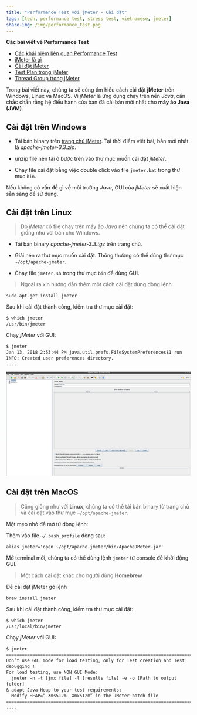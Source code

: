 ```yaml
---
title: "Performance Test với jMeter - Cài đặt"
tags: [tech, performance test, stress test, vietnamese, jmeter]
share-img: /img/performance_test.png
---
```


**Các bài viết về Performance Test**

* [Các khái niệm liên quan Performance Test](https://phuongnq.me/2018-01-11-performance-test-with-jmeter-chapter01/)
* [jMeter là gì](https://phuongnq.me/2018-01-12-performance-test-with-jmeter-02/)
* [Cài đặt jMeter](https://phuongnq.me/2018-01-13-performance-test-with-jmeter-03/)
* [Test Plan trong jMeter](https://phuongnq.me/2018-01-14-performance-test-with-jmeter-04/)
* [Thread Group trong jMeter](https://phuongnq.me/2018-01-14-performance-test-with-jmeter-05/)

Trong bài viết này, chúng ta sẽ cùng tìm hiểu cách cài đặt **jMeter** trên Windows, Linux và MacOS. Vì *jMeter* là ứng dụng chạy trên nền *Java*, cần chắc chắn rằng hệ điều hành của bạn đã cài bản mới nhất cho **máy ảo Java (JVM)**.

<script async src="//pagead2.googlesyndication.com/pagead/js/adsbygoogle.js"></script>
<ins class="adsbygoogle"
     style="display:block; text-align:center;"
     data-ad-layout="in-article"
     data-ad-format="fluid"
     data-ad-client="ca-pub-2750437710821247"
     data-ad-slot="8905029259"></ins>
<script>
     (adsbygoogle = window.adsbygoogle || []).push({});
</script>

## Cài đặt trên Windows

* Tải bản binary trên [trang chủ jMeter](http://jmeter.apache.org/download_jmeter.cgi). Tại thời điểm viết bài, bản mới nhất là *apache-jmeter-3.3.zip*.

* unzip file nén tải ở bước trên vào thư mục muốn cái đặt *jMeter*.

* Chạy file cài đặt bằng việc double click vào file `jmeter.bat` trong thư mục `bin`.

Nếu không có vấn đề gì về môi trường *Java*, GUI của *jMeter* sẽ xuất hiện sẵn sàng để sử dụng.

## Cài đặt trên Linux

> Do *jMeter* có file chạy trên máy ảo *Java* nên chúng ta có thể cài đặt giống như với bản cho Windows.

* Tải bản binary *apache-jmeter-3.3.tgz* trên trang chủ.

* Giải nén ra thư mục muốn cài đặt. Thông thường có thể dùng thư mục `~/opt/apache-jmeter`.

* Chạy file `jmeter.sh` trong thư mục `bin` để dùng GUI.

> Ngoài ra xin hướng dẫn thêm một cách cài đặt dùng dòng lệnh

```
sudo apt-get install jmeter
```

Sau khi cài đặt thành công, kiểm tra thư mục cài đặt:

```
$ which jmeter
/usr/bin/jmeter
```

Chạy *jMeter* với GUI:

```
$ jmeter
Jan 13, 2018 2:53:44 PM java.util.prefs.FileSystemPreferences$1 run
INFO: Created user preferences directory.
....
```

![jMeter GUI](/img/jmeter.png)

## Cài đặt trên MacOS

> Cũng giống như với **Linux**, chúng ta có thể tải bản binary từ trang chủ và cài đặt vào thư mục `~/opt/apache-jmeter`.

Một mẹo nhỏ để mở từ dòng lệnh:

Thêm vào file `~/.bash_profile` dòng sau:

```
alias jmeter='open ~/opt/apache-jmeter/bin/ApacheJMeter.jar'
```

Mở terminal mới, chúng ta có thể dùng lệnh `jmeter` từ console để khởi động GUI.

> Một cách cài đặt khác cho người dùng **Homebrew**

Để cài đặt jMeter gõ lệnh

```
brew install jmeter
```

Sau khi cài đặt thành công, kiểm tra thư mục cài đặt:

```
$ which jmeter
/usr/local/bin/jmeter
```
Chạy *jMeter* với GUI:

```
$ jmeter
================================================================================
Don’t use GUI mode for load testing, only for Test creation and Test debugging !
For load testing, use NON GUI Mode:
  jmeter -n -t [jmx file] -l [results file] -e -o [Path to output folder]
& adapt Java Heap to your test requirements:
  Modify HEAP=“-Xms512m -Xmx512m” in the JMeter batch file
================================================================================
....
```
<script async src="//pagead2.googlesyndication.com/pagead/js/adsbygoogle.js"></script>
<ins class="adsbygoogle"
     style="display:block; text-align:center;"
     data-ad-layout="in-article"
     data-ad-format="fluid"
     data-ad-client="ca-pub-2750437710821247"
     data-ad-slot="8905029259"></ins>
<script>
     (adsbygoogle = window.adsbygoogle || []).push({});
</script>

